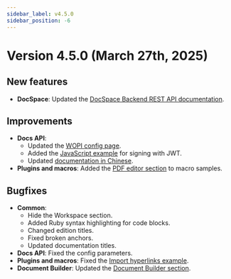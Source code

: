 ```yaml
---
sidebar_label: v4.5.0
sidebar_position: -6
---
```


# Version 4.5.0 (March 27th, 2025)

## New features

- **DocSpace**: Updated the [DocSpace Backend REST API documentation](../../docspace/api-backend/get-started/basic-concepts.md).

## Improvements

- **Docs API**:
  - Updated the [WOPI config page](../../docs/docs-api/using-wopi/config.md).
  - Added the [JavaScript example](../../docs/docs-api/additional-api/signature/signature.md#code-samples-for-signature-generation) for signing with JWT.
  - Updated [documentation in Chinese](https://api.onlyoffice.com/zh-CN/docs/docs-api/get-started/basic-concepts/).
- **Plugins and macros**: Added the [PDF editor section](../../docs/plugin-and-macros/samples/macro-samples/macro-samples.md#pdf-editor) to macro samples.

## Bugfixes

- **Common**:
  - Hide the Workspace section.
  - Added Ruby syntax highlighting for code blocks.
  - Changed edition titles.
  - Fixed broken anchors.
  - Updated documentation titles.
- **Docs API**: Fixed the config parameters.
- **Plugins and macros**: Fixed the [Import hyperlinks example](../../docs/plugin-and-macros/samples/macro-samples/spreadsheet-editor/import-hyperlinks.md).
- **Document Builder**: Updated the [Document Builder section](../../docs/document-builder/get-started/overview.md).
